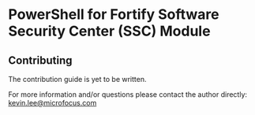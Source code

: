 # PowerShell for Fortify Software Security Center (SSC) Module

## Contributing

The contribution guide is yet to be written.

For more information and/or questions please contact the author directly: kevin.lee@microfocus.com
